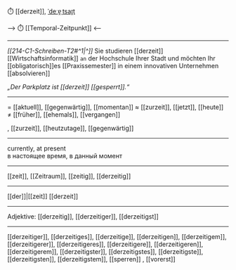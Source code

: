 ⏱️ [[derzeit]], [ˈdeːɐ̯ˌtsaɪ̯t](https://youglish.com/pronounce/derzeit/german)

--> ⏱️ [[Temporal-Zeitpunkt]] <--

---
*[[214-C1-Schreiben-T2#^1|^]]* Sie studieren [[derzeit]] [[Wirtschaftsinformatik]] `an` der Hochschule Ihrer Stadt und möchten Ihr [[obligatorisch]]es [[Praxissemester]] in einem innovativen Unternehmen [[absolvieren]]

_„Der Parkplatz ist [[derzeit]] [[gesperrt]].“_

---

= [[aktuell]], [[gegenwärtig]], [[momentan]]
≈ [[zurzeit]], [[jetzt]], [[heute]]
≠ [[früher]], [[ehemals]], [[vergangen]]

, [[zurzeit]], [[heutzutage]], [[gegenwärtig]]

---

currently, at present  
в настоящее время, в данный момент

---

[[zeit]], [[Zeitraum]], [[zeitig]], [[derzeitig]]

---

[[der]]|[[zeit]]
[[derzeit]]

---

Adjektive: [[derzeitig]], [[derzeitiger]], [[derzeitigst]]

---

[[derzeitiger]], [[derzeitiges]], [[derzeitige]], [[derzeitigen]], [[derzeitigem]], [[derzeitigerer]], [[derzeitigeres]], [[derzeitigere]], [[derzeitigeren]], [[derzeitigerem]], [[derzeitigster]], [[derzeitigstes]], [[derzeitigste]], [[derzeitigsten]], [[derzeitigstem]], [[sperren]]
, [[vorerst]]